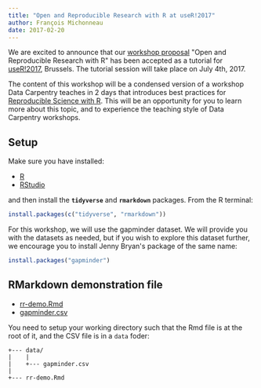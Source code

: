 ```yaml
---
title: "Open and Reproducible Research with R at useR!2017"
author: François Michonneau
date: 2017-02-20
---
```


We are excited to announce that our [workshop proposal](proposal/) "Open and
Reproducible Research with R" has been accepted as a tutorial
for [useR!2017](http://www.user2017.brussels/), Brussels. The tutorial session
will take place on July 4th, 2017.

The content of this workshop will be a condensed version of a workshop Data
Carpentry teaches in 2 days that introduces best practices for [Reproducible
Science with R](http://www.datacarpentry.org/rr-workshop.). This will be an opportunity for you to learn more about this
topic, and to experience the teaching style of Data Carpentry workshops.

## Setup

Make sure you have installed:

- [R](https://cran.r-project.org)
- [RStudio](https://www.rstudio.com/products/rstudio/download/#download)

and then install the **`tidyverse`** and **`rmarkdown`** packages. From the R terminal:

```r
install.packages(c("tidyverse", "rmarkdown"))
```

For this workshop, we will use the gapminder dataset. We will provide you with the datasets as needed, but if you wish to explore this dataset further, we encourage you to install Jenny Bryan's package of the same name:

```r
install.packages("gapminder")
```

## RMarkdown demonstration file

* [rr-demo.Rmd](https://raw.githubusercontent.com/fmichonneau/2017-useR-reproducibility/master/material/rr-demo.Rmd)
* [gapminder.csv](https://github.com/fmichonneau/2017-useR-reproducibility/raw/master/material/data/gapminder.csv)


You need to setup your working directory such that the Rmd file is at the root of it, and the CSV file is in a `data` foder:

```
+--- data/
|    |
|	 +--- gapminder.csv
|
+--- rr-demo.Rmd
```
